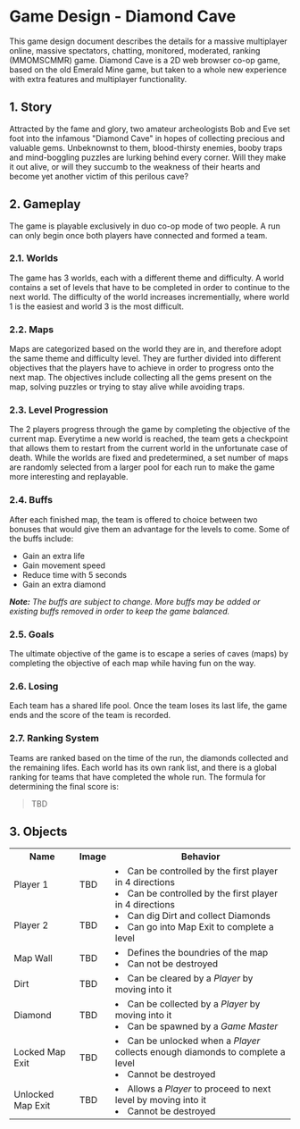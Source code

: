# Game Design - Diamond Cave

This game design document describes the details for a massive multiplayer online, massive spectators, chatting, monitored, moderated, ranking (MMOMSCMMR) game. Diamond Cave is a 2D web browser co-op game, based on the old Emerald Mine game, but taken to a whole new experience with extra features and multiplayer functionality. 

## 1. Story
Attracted by the fame and glory, two amateur archeologists Bob and Eve set foot into the infamous "Diamond Cave" in hopes of collecting precious and valuable gems. Unbeknownst to them, blood-thirsty enemies, booby traps and mind-boggling puzzles are lurking behind every corner. Will they make it out alive, or will they succumb to the weakness of their hearts and become yet another victim of this perilous cave?

## 2. Gameplay
The game is playable exclusively in duo co-op mode of two people. A run can only begin once both players have connected and formed a team.
### 2.1. Worlds
The game has 3 worlds, each with a different theme and difficulty. A world contains a set of levels that have to be completed in order to continue to the next world. The difficulty of the world increases incrementially, where world 1 is the easiest and world 3 is the most difficult.

### 2.2. Maps
Maps are categorized based on the world they are in, and therefore adopt the same theme and difficulty level. They are further divided into different objectives that the players have to achieve in order to progress onto the next map. The objectives include collecting all the gems present on the map, solving puzzles or trying to stay alive while avoiding traps.

### 2.3. Level Progression
The 2 players progress through the game by completing the objective of the current map. Everytime a new world is reached, the team gets a checkpoint that allows them to restart from the current world in the unfortunate case of death.
While the worlds are fixed and predetermined, a set number of maps are randomly selected from a larger pool for each run to make the game more interesting and replayable.

### 2.4. Buffs
After each finished map, the team is offered to choice between two bonuses that would give them an advantage for the levels to come. Some of the buffs include:
* Gain an extra life
* Gain movement speed
* Reduce time with 5 seconds
* Gain an extra diamond

***Note:** The buffs are subject to change. More buffs may be added or existing buffs removed in order to keep the game balanced.*

### 2.5. Goals
The ultimate objective of the game is to escape a series of caves (maps) by completing the objective of each map while having fun on the way.

### 2.6. Losing
Each team has a shared life pool. Once the team loses its last life, the game ends and the score of the team is recorded. 

### 2.7. Ranking System
Teams are ranked based on the time of the run, the diamonds collected and the remaining lifes. Each world has its own rank list, and there is a global ranking for teams that have completed the whole run. The formula for determining the final score is:
> TBD

## 3. Objects

<table>
    <tr>
        <th>Name</th>
        <th>Image</th>
        <th>Behavior</th>
    </tr>
    <tr>
        <td>Player 1</td>
        <td>TBD</td>
        <td rowspan="2">
            <li>Can be controlled by the first player in 4 directions</li>
            <li>Can be controlled by the first player in 4 directions</li>
            <li>Can dig Dirt and collect Diamonds</li>
            <li>Can go into Map Exit to complete a level</li>
        </td>
    </tr>
    <tr>
        <td>Player 2</td>
        <td>TBD</td>
    </tr>
    <tr>
        <td>Map Wall</td>
        <td>TBD</td>
        <td>
            <li>Defines the boundries of the map</li>
            <li>Can not be destroyed</li>
        </td>
    </tr>
    <tr>
        <td>Dirt</td>
        <td>TBD</td>
        <td>
            <li>Can be cleared by a <i>Player</i> by moving into it</li>
        </td>
    </tr>
    <tr>
        <td>Diamond</td>
        <td>TBD</td>
        <td>
            <li>Can be collected by a <i>Player</i> by moving into it</li>
            <li>Can be spawned by a <i>Game Master</i></li>
        </td>
    </tr>
    <tr>
        <td>Locked Map Exit</td>
        <td>TBD</td>
        <td>
            <li>Can be unlocked when a <i>Player</i> collects enough diamonds to complete a level</li>
            <li>Cannot be destroyed</li>
        </td>
    </tr>
    <tr>
        <td>Unlocked Map Exit</td>
        <td>TBD</td>
        <td>
            <li>Allows a <i>Player</i> to proceed to next level by moving into it</li>
            <li>Cannot be destroyed</li>
        </td>
    </tr>
</table>


